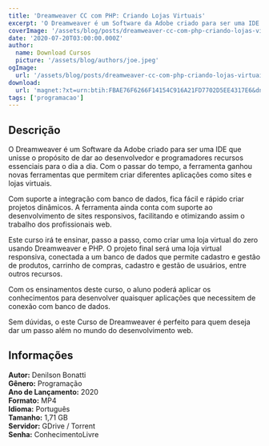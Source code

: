 ```yaml
---
title: 'Dreamweaver CC com PHP: Criando Lojas Virtuais'
excerpt: 'O Dreamweaver é um Software da Adobe criado para ser uma IDE que unisse o propósito de dar ao desenvolvedor e programadores recursos essenciais para o dia a dia. Com o passar do tempo, a ferramenta ganhou novas ferramentas que permitem criar diferentes aplicações como sites e lojas virtuais. <'
coverImage: '/assets/blog/posts/dreamweaver-cc-com-php-criando-lojas-virtuais.jpg'
date: '2020-07-20T03:00:00.000Z'
author:
  name: Download Cursos
  picture: '/assets/blog/authors/joe.jpeg'
ogImage:
  url: '/assets/blog/posts/dreamweaver-cc-com-php-criando-lojas-virtuais.jpg'
download:
  url: 'magnet:?xt=urn:btih:FBAE76F6266F14154C916A21FD7702D5EE4317E6&dn=Curso%20de%20Dreamweaver%20CC%20com%20php%20Criando%20Lojas%20Virtuais%20-%20Denilson%20Bonatti&tr=udp%3a%2f%2ftracker.openbittorrent.com%3a1337%2fannounce&tr=udp%3a%2f%2ftracker.opentrackr.org%3a1337%2fannounce'
tags: ['programacao']
---
```

<h2>Descrição</h2>
<p>O Dreamweaver é um Software da Adobe criado para ser uma IDE que unisse o propósito de dar ao desenvolvedor e programadores recursos essenciais para o dia a dia. Com o passar do tempo, a ferramenta ganhou novas ferramentas que permitem criar diferentes aplicações como sites e lojas virtuais.</p><p>Com suporte a integração com banco de dados, fica fácil e rápido criar projetos dinâmicos. A ferramenta ainda conta com suporte ao desenvolvimento de sites responsivos, facilitando e otimizando assim o trabalho dos profissionais web.</p><p>Este curso irá te ensinar, passo a passo, como criar uma loja virtual do zero usando Dreamweaver e PHP. O projeto final será uma loja virtual responsiva, conectada a um banco de dados que permite cadastro e gestão de produtos, carrinho de compras, cadastro e gestão de usuários, entre outros recursos.</p><p>Com os ensinamentos deste curso, o aluno poderá aplicar os conhecimentos para desenvolver quaisquer aplicações que necessitem de conexão com banco de dados.</p><p>Sem dúvidas, o este Curso de Dreamweaver é perfeito para quem deseja dar um passo além no mundo do desenvolvimento web.</p><h2>Informações</h2><p><strong>Autor:</strong> Denilson Bonatti<br/> <strong>Gênero:</strong> Programação<br/> <strong>Ano de Lançamento:</strong> 2020<br/> <strong>Formato:</strong> MP4<br/> <strong>Idioma:</strong> Português<br/> <strong>Tamanho:</strong> 1,71 GB<br/> <strong>Servidor:</strong> GDrive / Torrent<br/> <strong>Senha:</strong> ConhecimentoLivre</p>